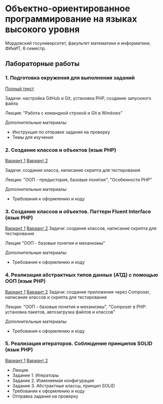 # Объектно-ориентированное программирование на языках высокого уровня
Мордовский госуниверситет, факультет математики и информатики, ФИиИТ, 6 семестр.

## Лабораторные работы
### 1. Подготовка окружения для выполнения заданий
[Полный текст](./tasks/task01.md)

Задачи: настройка GitHub и Git, установка PHP, создание запускного файла

Лекция: "Работа с командной строкой и Git в Windows"

Дополнительные материалы:
* Инструкция по отправке задания на проверку
* Темы для изучения

### 2. Создание классов и объектов (язык PHP)
[Вариант 1](./tasks/task02_1.md) [Вариант 2](./tasks/task02_2.md)

Задачи: создание класса, написание скрипта для тестирования

Лекции: "ООП - предыстория, базовые понятия", "Особенности PHP" 

Дополнительные материалы:
* Требования к оформлению и коду

### 3. Создание классов и объектов. Паттерн Fluent Interface (язык PHP)
[Вариант 1](./tasks/task03_1.md) [Вариант 2](./tasks/task03_2.md)
Задачи: создание классов, написание скрипта для тестирования

Лекция "ООП - базовые понятия и механизмы"

Дополнительные материалы:
* Требования к оформлению и коду

### 4. Реализация абстрактных типов данных (АТД) с помощью ООП (язык PHP)
[Вариант 1](./tasks/task04_1.md) [Вариант 2](./tasks/task04_2.md)
Задачи: создание приложения через Composer, написание классов и скрипта для тестирования

Лекции: "ООП - базовые понятия и механизмы", "Composer в PHP: установка пакетов, автозагрузка файлов и классов"

Дополнительные материалы:
* Требования к оформлению и коду

### 5. Реализация итераторов. Соблюдение принципов SOLID (язык PHP)
[Вариант 1](./tasks/task05_1.md) [Вариант 2](./tasks/task05_2.md)
* Лекции
* Задание 1. Итераторы
* Задание 2. Изменяемая конфигурация
* Задание 3. Абстрактные классы, принцип SOLID
* Требования к оформлению и коду
* Отправка задания на проверку

